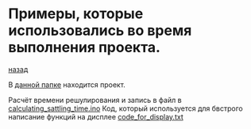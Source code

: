 # Примеры, которые использовались во время выполнения проекта.
[назад](../README.md)

В [данной папке]() находится проект.

Расчёт времени решулирования и запись в файл в [calculating_sattling_time.ino](calculating_sattling_time.ino)
Код, который используется для бвстрого написание функций на дисплее [code_for_display.txt](code_for_display.txt)